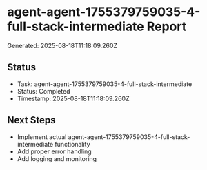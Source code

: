 # agent-agent-1755379759035-4-full-stack-intermediate Report

Generated: 2025-08-18T11:18:09.260Z

## Status
- Task: agent-agent-1755379759035-4-full-stack-intermediate
- Status: Completed
- Timestamp: 2025-08-18T11:18:09.260Z

## Next Steps
- Implement actual agent-agent-1755379759035-4-full-stack-intermediate functionality
- Add proper error handling
- Add logging and monitoring
